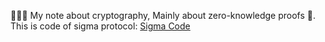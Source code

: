 🧝🏻‍♀️ My note about cryptography, Mainly about zero-knowledge proofs 🥥.  
This is code of sigma protocol:
[Sigma Code](https://github.com/ferrarif1/MyNote/tree/6c6907d2d7967a00e66bc0799c124c711fe4a2e2/sigma%20protocol%20code "Heading link")   
